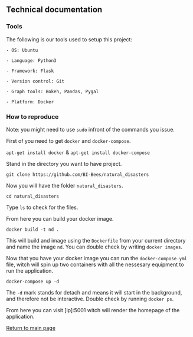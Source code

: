 ## Technical documentation

### Tools

The following is our tools used to setup this project:

```
- OS: Ubuntu

- Language: Python3

- Framework: Flask

- Version control: Git

- Graph tools: Bokeh, Pandas, Pygal

- Platform: Docker
```

### How to reproduce

Note: you might need to use `sudo` infront of the commands you issue.

First of you need to get `docker` and `docker-compose`.

`apt-get install docker` & `apt-get install docker-compose`

Stand in the directory you want to have project.

`git clone https://github.com/BI-Bees/natural_disasters`

Now you will have the folder `natural_disasters`.

`cd natural_disasters`

Type `ls` to check for the files.

From here you can build your docker image.

`docker build -t nd .`

This will build and image using the `Dockerfile` from your current directory and name the image `nd`.
You can double check by writing `docker images`.

Now that you have your docker image you can run the `docker-compose.yml` file,
witch will spin up two containers with all the nessesary equipment to run the application.

`docker-compose up -d`

The `-d` mark stands for detach and means it will start in the background, and therefore not be interactive.
Double check by running `docker ps`.

From here you can visit [ip]:5001 witch will render the homepage of the application.

[Return to main page](https://bi-bees.github.io/natural_disasters/)
